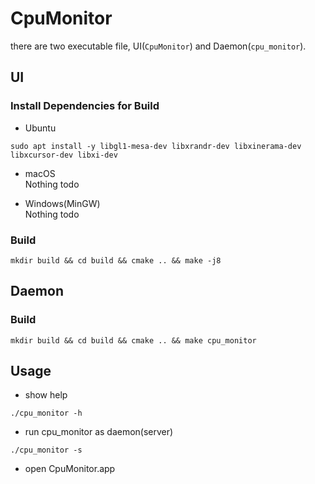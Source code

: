 # CpuMonitor

there are two executable file, UI(`CpuMonitor`) and Daemon(`cpu_monitor`).

## UI

### Install Dependencies for Build

* Ubuntu

```shell
sudo apt install -y libgl1-mesa-dev libxrandr-dev libxinerama-dev libxcursor-dev libxi-dev
```

* macOS  
  Nothing todo

* Windows(MinGW)  
  Nothing todo

### Build

```shell
mkdir build && cd build && cmake .. && make -j8
```

## Daemon

### Build

```shell
mkdir build && cd build && cmake .. && make cpu_monitor
```

## Usage

* show help

```shell
./cpu_monitor -h
```

* run cpu_monitor as daemon(server)

```shell
./cpu_monitor -s
```

* open CpuMonitor.app
